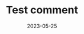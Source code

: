 ---
  title: "Test comment"
  description: "A brief overview of the website's architecture and the motivation behind it."
  date: "2023-05-25"
---